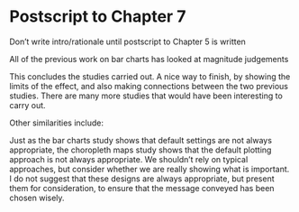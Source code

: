 # Postscript to Chapter 7

Don’t write intro/rationale until postscript to Chapter 5 is written

All of the previous work on bar charts has looked at magnitude judgements

This concludes the studies carried out. A nice way to finish, by showing the limits of the effect, and also making connections between the two previous studies. There are many more studies that would have been interesting to carry out.

Other similarities include:

Just as the bar charts study shows that default settings are not always appropriate, the choropleth maps study shows that the default plotting approach is not always appropriate. We shouldn’t rely on typical approaches, but consider whether we are really showing what is important. I do not suggest that these designs are always appropriate, but present them for consideration, to ensure that the message conveyed has been chosen wisely. 







